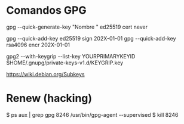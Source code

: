 # Comandos GPG

gpg --quick-generate-key  "Nombre <correo>" ed25519 cert never

gpg --quick-add-key <fingerprint> ed25519 sign 202X-01-01
gpg --quick-add-key <fingerprint> rsa4096 encr 202X-01-01

gpg2 --with-keygrip --list-key YOURPRIMARYKEYID
$HOME/.gnupg/private-keys-v1.d/KEYGRIP.key

https://wiki.debian.org/Subkeys

# Renew (hacking)

$ ps aux | grep gpg
8246  /usr/bin/gpg-agent --supervised
$ kill 8246

<!-- vi: set spl=es spell: -->
